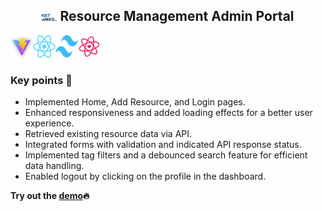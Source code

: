 <h2 style="text-align:center"> <img src="/public/nxtwave_logo.svg" width="24"/> Resource Management Admin Portal  </h2>

<img src="src\assets\vite.png" width="36" height="36"/><img src="src\assets\react.png" width="36" height="36"/><img src="src\assets\tailwind.png" width="36" height="36"/><img src="src\assets\react_icons.svg" width="36" height="36"/>

### Key points 🚀

- Implemented Home, Add Resource, and Login pages.
- Enhanced responsiveness and added loading effects for a better user experience.
- Retrieved existing resource data via API.
- Integrated forms with validation and indicated API response status.
- Implemented tag filters and a debounced search feature for efficient data handling.
- Enabled logout by clicking on the profile in the dashboard.

**Try out the [demo](https://main--nxtwave-dashboard.netlify.app/login)🔥**
